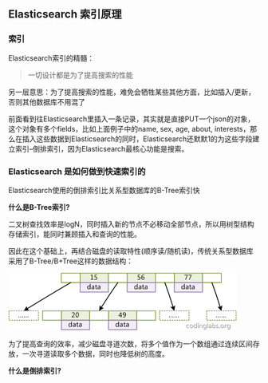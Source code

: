 ## Elasticsearch 索引原理

### 索引

Elasticsearch索引的精髓：

> 一切设计都是为了提高搜索的性能

另一层意思：为了提高搜索的性能，难免会牺牲某些其他方面，比如插入/更新，否则其他数据库不用混了

前面看到往Elasticsearch里插入一条记录，其实就是直接PUT一个json的对象，这个对象有多个fields，比如上面例子中的name, sex, age, about, interests，那么在插入这些数据到Elasticsearch的同时，Elasticsearch还默默1的为这些字段建立索引–倒排索引，因为Elasticsearch最核心功能是搜索。

### Elasticsearch 是如何做到快速索引的

Elasticsearch使用的倒排索引比关系型数据库的B-Tree索引快

**什么是B-Tree索引?**

二叉树查找效率是logN，同时插入新的节点不必移动全部节点，所以用树型结构存储索引，能同时兼顾插入和查询的性能。

因此在这个基础上，再结合磁盘的读取特性(顺序读/随机读)，传统关系型数据库采用了B-Tree/B+Tree这样的数据结构：

![B-Tree索引](https://github.com/yueyuanyang/knowledge/blob/master/elasticsearch/img/b-tree.png)

为了提高查询的效率，减少磁盘寻道次数，将多个值作为一个数组通过连续区间存放，一次寻道读取多个数据，同时也降低树的高度。

**什么是倒排索引?**







